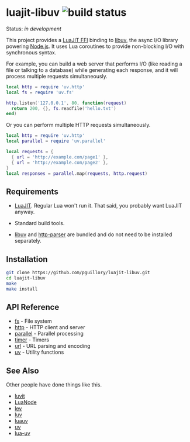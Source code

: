 luajit-libuv ![build status](https://travis-ci.org/pguillory/luajit-libuv.svg)
============

Status: *in development*

This project provides a [LuaJIT FFI] binding to [libuv], the async I/O library
powering [Node.js]. It uses Lua coroutines to provide non-blocking I/O with
synchronous syntax.

For example, you can build a web server that performs I/O (like reading a file
or talking to a database) while generating each response, and it will process
multiple requests simultaneously.

```lua
local http = require 'uv.http'
local fs = require 'uv.fs'

http.listen('127.0.0.1', 80, function(request)
  return 200, {}, fs.readfile('hello.txt')
end)
```

Or you can perform multiple HTTP requests simultaneously.

```lua
local http = require 'uv.http'
local parallel = require 'uv.parallel'

local requests = {
  { url = 'http://example.com/page1' },
  { url = 'http://example.com/page2' },
}
local responses = parallel.map(requests, http.request)
```

Requirements
------------

- [LuaJIT]. Regular Lua won't run it. That said, you probably want LuaJIT
  anyway.

- Standard build tools.

- [libuv] and [http-parser] are bundled and do not need to be installed
  separately.

Installation
------------

```bash
git clone https://github.com/pguillory/luajit-libuv.git
cd luajit-libuv
make
make install
```

API Reference
-------------

* [fs](doc/fs.md) - File system
* [http](doc/http.md) - HTTP client and server
* [parallel](doc/parallel.md) - Parallel processing
* [timer](doc/timer.md) - Timers
* [url](doc/url.md) - URL parsing and encoding
* [uv](doc/uv.md) - Utility functions

See Also
--------

Other people have done things like this.

- [luvit](https://github.com/luvit/luvit)
- [LuaNode](https://github.com/ignacio/LuaNode)
- [lev](https://github.com/connectFree/lev)
- [luv](https://github.com/luvit/luv)
- [luauv](https://github.com/grrrwaaa/luauv)
- [uv](https://github.com/steveyen/uv)
- [lua-uv](https://github.com/bnoordhuis/lua-uv/)

[Luajit FFI]: http://luajit.org/ext_ffi.html
[libuv]: https://github.com/joyent/libuv
[Node.js]: http://nodejs.org/
[luv]: https://github.com/creationix/luv
[http-parser]: https://github.com/joyent/http-parser
[LuaJIT]: http://luajit.org/
[FIFO]: http://en.wikipedia.org/wiki/Named_pipe
